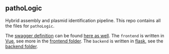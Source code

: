 pathoLogic
--------

Hybrid assembly and plasmid identification pipeline.
This repo contains all the files for `pathoLogic`.

The [swagger definition](http://swagger.io/) can be found [here as well](./swagger.yaml).
The `frontend` is written in [Vue](https://vuejs.org/), see more in the [frontend folder](./frontend/README.md).
The `backend` is written in [flask](http://flask.pocoo.org/), see the [backend folder](./backend/README.md).
```
